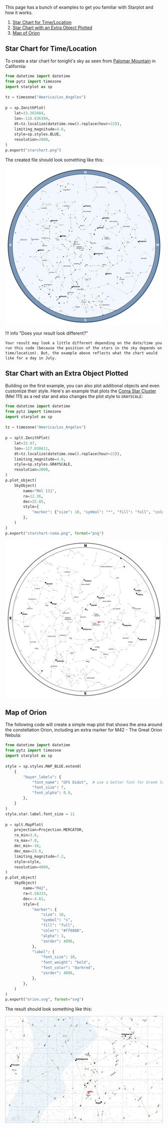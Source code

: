 This page has a bunch of examples to get you familiar with Starplot and how it works.

1. [Star Chart for Time/Location](#star-chart-for-timelocation)
2. [Star Chart with an Extra Object Plotted](#star-chart-with-an-extra-object-plotted)
3. [Map of Orion](#map-of-orion)

## Star Chart for Time/Location
To create a star chart for tonight's sky as seen from [Palomar Mountain](https://en.wikipedia.org/wiki/Palomar_Mountain) in California:

```python
from datetime import datetime
from pytz import timezone
import starplot as sp

tz = timezone("America/Los_Angeles")

p = sp.ZenithPlot(
    lat=33.363484, 
    lon=-116.836394,
    dt=tz.localize(datetime.now().replace(hour=22)),
    limiting_magnitude=4.6,
    style=sp.styles.BLUE,
    resolution=2000,
)
p.export("starchart.png")
```
The created file should look something like this:

![starchart-blue](images/starchart-blue.png)

!!! info "Does your result look different?"

    Your result may look a little different depending on the date/time you run this code (because the position of the stars in the sky depends on time/location). But, the example above reflects what the chart would like for a day in July.


## Star Chart with an Extra Object Plotted

Building on the first example, you can also plot additional objects and even customize their style. Here's an example that plots the [Coma Star Cluster](https://en.wikipedia.org/wiki/Coma_Star_Cluster) (Mel 111) as a red star and also changes the plot style to `GRAYSCALE`:

```python
from datetime import datetime
from pytz import timezone
import starplot as sp

tz = timezone("America/Los_Angeles")

p = splt.ZenithPlot(
    lat=32.97,
    lon=-117.038611,
    dt=tz.localize(datetime.now().replace(hour=22)),
    limiting_magnitude=4.6,
    style=sp.styles.GRAYSCALE,
    resolution=2000,
)
p.plot_object(
    SkyObject(
        name="Mel 111",
        ra=12.36,
        dec=25.85,
        style={
            "marker": {"size": 10, "symbol": "*", "fill": "full", "color": "red"}
        },
    )
)
p.export("starchart-coma.png", format="png")

```

![zenith-coma](images/zenith-coma.png)


## Map of Orion

The following code will create a simple map plot that shows the area around the constellation Orion, including an extra marker for M42 - The Great Orion Nebula:

```python
from datetime import datetime
from pytz import timezone
import starplot as sp

style = sp.styles.MAP_BLUE.extend(
    {
        "bayer_labels": {
            "font_name": "GFS Didot",  # use a better font for Greek letters
            "font_size": 7,
            "font_alpha": 0.9,
        },
    }
)
style.star.label.font_size = 11

p = splt.MapPlot(
    projection=Projection.MERCATOR,
    ra_min=3.6,
    ra_max=7.8,
    dec_min=-16,
    dec_max=23.6,
    limiting_magnitude=7.2,
    style=style,
    resolution=4000,
)
p.plot_object(
    SkyObject(
        name="M42",
        ra=5.58333,
        dec=-4.61,
        style={
            "marker": {
                "size": 10,
                "symbol": "s",
                "fill": "full",
                "color": "#ff6868",
                "alpha": 1,
                "zorder": 4096,
            },
            "label": {
                "font_size": 10,
                "font_weight": "bold",
                "font_color": "darkred",
                "zorder": 4096,
            },
        },
    )
)
p.export("orion.svg", format="svg")


```
The result should look something like this:

![map-orion](images/mercator-orion.png)

